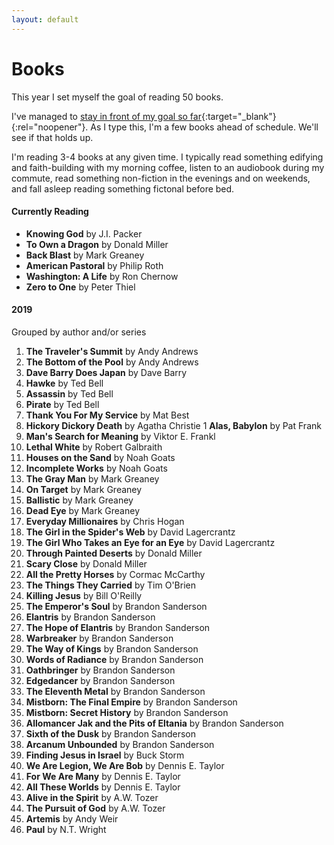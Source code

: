```yaml
---
layout: default
---
```


<h1 class="Page-title">Books</h1>

<p class="Lede">This year I set myself the goal of reading 50 books.</p>

I've managed to [stay in front of my goal so far](https://www.goodreads.com/user/show/13207293-josh){:target="_blank"}{:rel="noopener"}. As I type this, I'm a few books ahead of schedule. We'll see if that holds up.

I'm reading 3-4 books at any given time. I typically read something edifying and faith-building with my morning coffee,
listen to an audiobook during my commute, read something non-fiction in the evenings and on weekends, and fall asleep
reading something fictonal before bed.

#### Currently Reading

- **Knowing God** by J.I. Packer
- **To Own a Dragon** by Donald Miller
- **Back Blast** by Mark Greaney
- **American Pastoral** by Philip Roth
- **Washington: A Life** by Ron Chernow
- **Zero to One** by Peter Thiel

#### 2019

Grouped by author and/or series

1. **The Traveler's Summit** by Andy Andrews
1. **The Bottom of the Pool** by Andy Andrews
1. **Dave Barry Does Japan** by Dave Barry
1. **Hawke** by Ted Bell
1. **Assassin** by Ted Bell
1. **Pirate** by Ted Bell
1. **Thank You For My Service** by Mat Best
1. **Hickory Dickory Death** by Agatha Christie
1 **Alas, Babylon** by Pat Frank
1. **Man's Search for Meaning** by Viktor E. Frankl
1. **Lethal White** by Robert Galbraith
1. **Houses on the Sand** by Noah Goats
1. **Incomplete Works** by Noah Goats
1. **The Gray Man** by Mark Greaney
1. **On Target** by Mark Greaney
1. **Ballistic** by Mark Greaney
1. **Dead Eye** by Mark Greaney
1. **Everyday Millionaires** by Chris Hogan
1. **The Girl in the Spider's Web** by David Lagercrantz
1. **The Girl Who Takes an Eye for an Eye** by David Lagercrantz
1. **Through Painted Deserts** by Donald Miller
1. **Scary Close** by Donald Miller
1. **All the Pretty Horses** by Cormac McCarthy
1. **The Things They Carried** by Tim O'Brien
1. **Killing Jesus** by Bill O'Reilly
1. **The Emperor's Soul** by Brandon Sanderson
1. **Elantris** by Brandon Sanderson
1. **The Hope of Elantris** by Brandon Sanderson
1. **Warbreaker** by Brandon Sanderson
1. **The Way of Kings** by Brandon Sanderson
1. **Words of Radiance** by Brandon Sanderson
1. **Oathbringer** by Brandon Sanderson
1. **Edgedancer** by Brandon Sanderson
1. **The Eleventh Metal** by Brandon Sanderson
1. **Mistborn: The Final Empire** by Brandon Sanderson
1. **Mistborn: Secret History** by Brandon Sanderson
1. **Allomancer Jak and the Pits of Eltania** by Brandon Sanderson
1. **Sixth of the Dusk** by Brandon Sanderson
1. **Arcanum Unbounded** by Brandon Sanderson
1. **Finding Jesus in Israel** by Buck Storm
1. **We Are Legion, We Are Bob** by Dennis E. Taylor
1. **For We Are Many** by Dennis E. Taylor
1. **All These Worlds** by Dennis E. Taylor
1. **Alive in the Spirit** by A.W. Tozer
1. **The Pursuit of God** by A.W. Tozer
1. **Artemis** by Andy Weir
1. **Paul** by N.T. Wright
